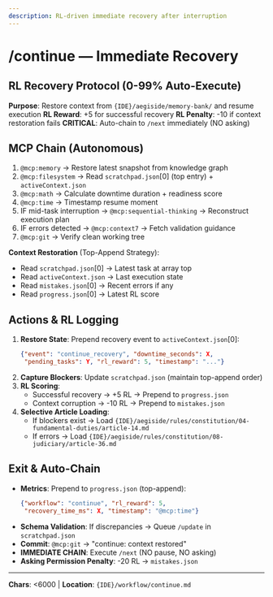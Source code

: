 ```yaml
---
description: RL-driven immediate recovery after interruption
---
```


# /continue — Immediate Recovery

## RL Recovery Protocol (0-99% Auto-Execute)

**Purpose**: Restore context from `{IDE}/aegiside/memory-bank/` and resume execution
**RL Reward**: +5 for successful recovery
**RL Penalty**: -10 if context restoration fails
**CRITICAL**: Auto-chain to `/next` immediately (NO asking)

## MCP Chain (Autonomous)

1. `@mcp:memory` → Restore latest snapshot from knowledge graph
2. `@mcp:filesystem` → Read `scratchpad.json`[0] (top entry) + `activeContext.json`
3. `@mcp:math` → Calculate downtime duration + readiness score
4. `@mcp:time` → Timestamp resume moment
5. IF mid-task interruption → `@mcp:sequential-thinking` → Reconstruct execution plan
6. IF errors detected → `@mcp:context7` → Fetch validation guidance
7. `@mcp:git` → Verify clean working tree

**Context Restoration** (Top-Append Strategy):
- Read `scratchpad.json`[0] → Latest task at array top
- Read `activeContext.json` → Last execution state
- Read `mistakes.json`[0] → Recent errors if any
- Read `progress.json`[0] → Latest RL score

## Actions & RL Logging

1. **Restore State**: Prepend recovery event to `activeContext.json`[0]:
   ```json
   {"event": "continue_recovery", "downtime_seconds": X,
    "pending_tasks": Y, "rl_reward": 5, "timestamp": "..."}
   ```
2. **Capture Blockers**: Update `scratchpad.json` (maintain top-append order)
3. **RL Scoring**:
   - Successful recovery → +5 RL → Prepend to `progress.json`
   - Context corruption → -10 RL → Prepend to `mistakes.json`
4. **Selective Article Loading**:
   - If blockers exist → Load `{IDE}/aegiside/rules/constitution/04-fundamental-duties/article-14.md`
   - If errors → Load `{IDE}/aegiside/rules/constitution/08-judiciary/article-36.md`

## Exit & Auto-Chain

- **Metrics**: Prepend to `progress.json` (top-append):
  ```json
  {"workflow": "continue", "rl_reward": 5, 
   "recovery_time_ms": X, "timestamp": "@mcp:time"}
  ```
- **Schema Validation**: If discrepancies → Queue `/update` in `scratchpad.json`
- **Commit**: `@mcp:git` → "continue: context restored"
- **IMMEDIATE CHAIN**: Execute `/next` (NO pause, NO asking)
- **Asking Permission Penalty**: -20 RL → `mistakes.json`

---
**Chars**: <6000 | **Location**: `{IDE}/workflow/continue.md`
